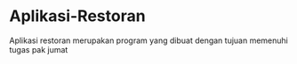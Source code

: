 # Aplikasi-Restoran
Aplikasi restoran merupakan program yang dibuat dengan tujuan memenuhi tugas pak jumat
